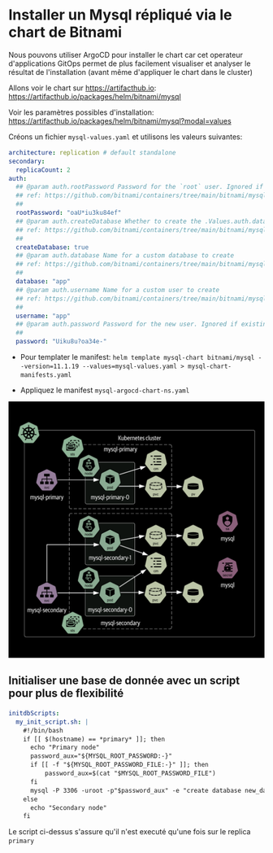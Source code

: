 
# Installer un Mysql répliqué via le chart de Bitnami

Nous pouvons utiliser ArgoCD pour installer le chart car cet operateur d'applications GitOps permet de plus facilement visualiser et analyser le résultat de l'installation (avant même d'appliquer le chart dans le cluster)

Allons voir le chart sur https://artifacthub.io: https://artifacthub.io/packages/helm/bitnami/mysql


Voir les paramètres possibles d'installation: https://artifacthub.io/packages/helm/bitnami/mysql?modal=values

Créons un fichier `mysql-values.yaml` et utilisons les valeurs suivantes:

```yaml
architecture: replication # default standalone
secondary:
  replicaCount: 2
auth:
  ## @param auth.rootPassword Password for the `root` user. Ignored if existing secret is provided
  ## ref: https://github.com/bitnami/containers/tree/main/bitnami/mysql#setting-the-root-password-on-first-run
  ##
  rootPassword: "oaU*iu3ku84ef"
  ## @param auth.createDatabase Whether to create the .Values.auth.database or not
  ## ref: https://github.com/bitnami/containers/tree/main/bitnami/mysql#creating-a-database-on-first-run
  ##
  createDatabase: true
  ## @param auth.database Name for a custom database to create
  ## ref: https://github.com/bitnami/containers/tree/main/bitnami/mysql#creating-a-database-on-first-run
  ##
  database: "app"
  ## @param auth.username Name for a custom user to create
  ## ref: https://github.com/bitnami/containers/tree/main/bitnami/mysql#creating-a-database-user-on-first-run
  ##
  username: "app"
  ## @param auth.password Password for the new user. Ignored if existing secret is provided
  ##
  password: "Uiku8u?oa34e-"
```

- Pour templater le manifest: `helm template mysql-chart bitnami/mysql --version=11.1.19 --values=mysql-values.yaml > mysql-chart-manifests.yaml`

- Appliquez le manifest `mysql-argocd-chart-ns.yaml`

![](./bitnami-mysql-chart.png)


## Initialiser une base de donnée avec un script pour plus de flexibilité

```yaml
initdbScripts:
  my_init_script.sh: |
    #!/bin/bash
    if [[ $(hostname) == *primary* ]]; then
      echo "Primary node"
      password_aux="${MYSQL_ROOT_PASSWORD:-}"
      if [[ -f "${MYSQL_ROOT_PASSWORD_FILE:-}" ]]; then
          password_aux=$(cat "$MYSQL_ROOT_PASSWORD_FILE")
      fi
      mysql -P 3306 -uroot -p"$password_aux" -e "create database new_database";
    else
      echo "Secondary node"
    fi
```

Le script ci-dessus s'assure qu'il n'est executé qu'une fois sur le replica `primary`